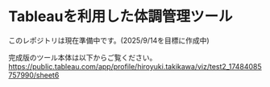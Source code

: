 # Tableauを利用した体調管理ツール

このレポジトリは現在準備中です。(2025/9/14を目標に作成中)


完成版のツール本体は以下からご覧ください。
https://public.tableau.com/app/profile/hiroyuki.takikawa/viz/test2_17484085757990/sheet6